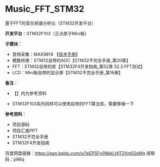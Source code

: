 # Music_FFT_STM32
基于FFT的音乐频谱分析仪（STM32开发平台）

**开发平台**：STM32F103（正点原子Mini板）

**子模块**：

+ 音频采集：MAX9814 【[技术手册](https://item.taobao.com/item.htm?spm=a1z10.3-c-s.w4002-21223910208.9.23966a4b422ZYb&id=561333542850)】
+ 模数转换：STM32自带的ADC【STM32不完全手册_第20章】
+ FFT：STM32自带的库【STM32F4开发指南_第52章 52.3 FFT测试】
+ LCD：Mini板自带的显示屏【STM32不完全手册_第16章】

**备注**：

+ 【】内为参考资料

+ STM32F103系列同样可以使用自带的FFT算法库，需要移植一下

**参考资料**：

+ 项目源码
+ 项目汇报PPT
+ STM32不完全手册
+ STM32F4开发指南

百度网盘链接：https://pan.baidu.com/s/1eEPSFy0NkkLHlT2Vm52eMg 
提取码：p86q
